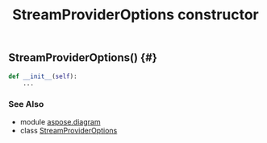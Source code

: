 ﻿---
title: StreamProviderOptions constructor
second_title: Aspose.Diagram for Python via .NET API References
description: 
type: docs
weight: 10
url: /python-net/aspose.diagram/streamprovideroptions/__init__/
is_root: false
---

## StreamProviderOptions() {#}



```python
def __init__(self):
    ...
```





### See Also
* module [aspose.diagram](../../)
* class [StreamProviderOptions](/diagram/python-net/aspose.diagram/streamprovideroptions)
